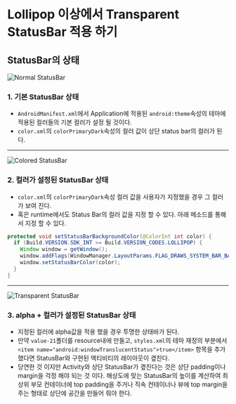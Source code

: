 # Lollipop 이상에서 Transparent StatusBar 적용 하기 

## StatusBar의 상태  

![Normal StatusBar](https://github.com/ksu3101/TIL/blob/master/Android/images/layout_structure_system_color3.png)  
### 1. 기본 StatusBar 상태  
- `AndroidManifest.xml`에서 Application에 적용된 `android:theme`속성의 테마에 적용된 컬러들의 기본 컬러가 설정 될 것이다. 
- `color.xml`의 `colorPrimaryDark`속성의 컬러 값이 상단 status bar의 컬러가 된다.   
   
--- 
![Colored StatusBar](https://github.com/ksu3101/TIL/blob/master/Android/images/layout_structure_system_color1.png)     
### 2. 컬러가 설정된 StatusBar 상태   
- `color.xml`의 `colorPrimaryDark`속성 컬러 값을 사용자가 지정했을 경우 그 컬러가 보여 진다.  
- 혹은 runtime에서도 Status Bar의 컬러 값을 지정 할 수 있다. 아래 메소드를 통해서 지정 할 수 있다.  
```java
protected void setStatusBarBackgroundColor(@ColorInt int color) {
  if (Build.VERSION.SDK_INT >= Build.VERSION_CODES.LOLLIPOP) {
    Window window = getWindow();
    window.addFlags(WindowManager.LayoutParams.FLAG_DRAWS_SYSTEM_BAR_BACKGROUNDS);
    window.setStatusBarColor(color);
  }
}
```  
   
--- 
![Transparent StatusBar](https://github.com/ksu3101/TIL/blob/master/Android/images/layout_structure_system_color2.png)     
### 3. alpha + 컬러가 설정된 StatusBar 상태    
- 지정된 컬러에 alpha값을 적용 했을 경우 투명한 상태바가 된다.    
- 만약 `value-21`폴더를 resource내에 만들고, `styles.xml`의 테마 재정의 부분에서 `<item name="android:windowTranslucentStatus">true</item>` 항목을 추가 했다면 StatusBar와 구현된 액티비티의 레이아웃이 곂친다. 
- 당연한 것 이지만 Activity와 상단 StatusBar가 곂친다는 것은 상단 padding이나 margin을 걱정 해야 되는 것 이다. 해상도에 맞는 StatusBar의 높이를 계산하여 최상위 부모 컨테이너에 top padding을 주거나 직속 컨테이너나 뷰에 top margin을 주는 형태로 상단에 공간을 만들어 줘야 한다. 



